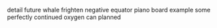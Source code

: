 detail future whale frighten negative equator piano board example some perfectly continued oxygen can planned